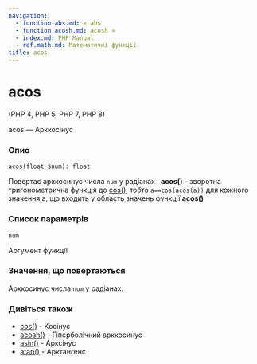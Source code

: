 ```yaml
---
navigation:
  - function.abs.md: « abs
  - function.acosh.md: acosh »
  - index.md: PHP Manual
  - ref.math.md: Математичні функції
title: acos
---
```

# acos

(PHP 4, PHP 5, PHP 7, PHP 8)

acos — Арккосінус

### Опис

```methodsynopsis
acos(float $num): float
```

Повертає арккосинус числа `num` у радіанах . **acos()** - зворотна тригонометрична функція до [cos()](function.cos.md), тобто `a==cos(acos(a))` для кожного значення а, що входить у область значень функції **acos()**

### Список параметрів

`num`

Аргумент функції

### Значення, що повертаються

Арккосинус числа `num` у радіанах.

### Дивіться також

-   [cos()](function.cos.md) - Косінус
-   [acosh()](function.acosh.md) - Гіперболічний арккосинус
-   [asin()](function.asin.md) - Арксінус
-   [atan()](function.atan.md) - Арктангенс
